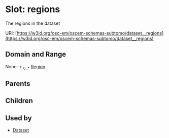 
# Slot: regions

The regions in the dataset

URI: [https://w3id.org/osc-em/oscem-schemas-subtomo/dataset__regions](https://w3id.org/osc-em/oscem-schemas-subtomo/dataset__regions)


## Domain and Range

None &#8594;  <sub>0..\*</sub> [Region](Region.md)

## Parents


## Children


## Used by

 * [Dataset](Dataset.md)
